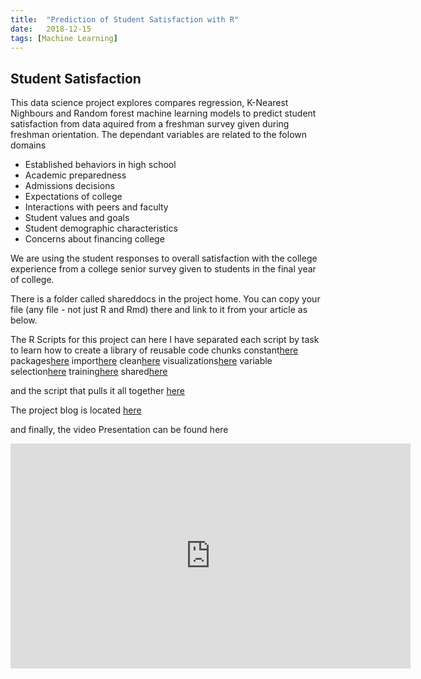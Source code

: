 ```yaml
---
title:  "Prediction of Student Satisfaction with R"
date:   2018-12-15
tags: [Machine Learning]
---
```

## Student Satisfaction

This data science project explores compares regression, K-Nearest Nighbours and Random forest machine learning models to predict student satisfaction from data aquired from a freshman survey given during freshman orientation.  The dependant variables are related to the folown domains
* Established behaviors in high school
* Academic preparedness
* Admissions decisions
* Expectations of college
* Interactions with peers and faculty
* Student values and goals
* Student demographic characteristics
* Concerns about financing college

We are using the student responses to overall satisfaction with the college experience from a college senior survey given to students in the final year of college.  

There is a folder called shareddocs in the project home.
You can copy your file (any file - not just R and Rmd) there and link to it from your article as below.

The R Scripts for this project can here
I have separated each script by task to learn how to create a library of reusable code chunks
constant[here](https://joshua-farrell.github.io/shareddocs/temp.R)
packages[here](https://joshua-farrell.github.io/shareddocs/temp.R)
import[here](https://joshua-farrell.github.io/shareddocs/temp.R)
clean[here](https://joshua-farrell.github.io/shareddocs/temp.R)
visualizations[here](https://joshua-farrell.github.io/shareddocs/temp.R)
variable selection[here](https://joshua-farrell.github.io/shareddocs/temp.R)
training[here](https://joshua-farrell.github.io/shareddocs/temp.R)
shared[here](https://joshua-farrell.github.io/shareddocs/temp.R)

and the script that pulls it all together [here](https://joshua-farrell.github.io/shareddocs/temp.R)

The project blog is located [here](https://joshua-farrell.github.io/projects/student-satisfaction.html)

and finally, the video Presentation can be found here
<iframe width="640" height="360" src="https://www.youtube-nocookie.com/embed/l2Of1-d5E5o?controls=0&showinfo=0" frameborder="0" allowfullscreen></iframe>
